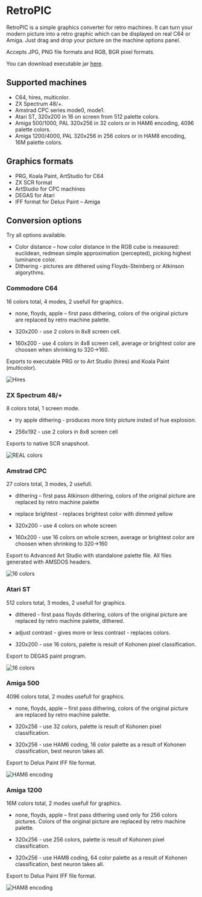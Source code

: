# RetroPIC

RetroPIC is a simple graphics converter for retro machines. It can turn your modern picture into a retro graphic which can be displayed on real C64 or Amiga. Just drag and drop your picture on the machine options panel.

Accepts JPG, PNG file formats and RGB, BGR pixel formats.

You can download executable jar [here](retropic.jar).

## Supported machines

* C64, hires, multicolor.
* ZX Spectrum 48/+.
* Amstrad CPC series mode0, mode1.
* Atari ST, 320x200 in 16 on screen from 512 palette colors.
* Amiga 500/1000, PAL 320x256 in 32 colors or in HAM6 encoding, 4096 palette colors.
* Amiga 1200/4000, PAL 320x256 in 256 colors or in HAM8 encoding, 16M palette colors.

## Graphics formats

* PRG, Koala Paint, ArtStudio for C64
* ZX SCR format
* ArtStudio for CPC machines
* DEGAS for Atari
* IFF format for Delux Paint – Amiga

## Conversion options

Try all options available.

* Color distance – how color distance in the RGB cube is measured: euclidean, redmean simple approximation (percepted), picking highest luminance color.
* Dithering - pictures are dithered using Floyds-Steinberg or Atkinson algorythms.

### Commodore C64

16 colors total, 4 modes, 2 usefull for graphics.

* none, floyds, apple – first pass dithering, colors of the original picture are replaced by retro machine palette.

* 320x200 - use 2 colors in 8x8 screen cell.
* 160x200 - use 4 colors in 4x8 screen cell, average or brightest color are choosen when shrinking to 320->160.

Exports to executable PRG or to Art Studio (hires) and Koala Paint (multicolor).

![Hires](venusC64.png)

### ZX Spectrum 48/+

8 colors total, 1 screen mode.

* try apple dithering - produces more tinty picture insted of hue explosion.

* 256x192 - use 2 colors in 8x8 screen cell

Exports to native SCR snapshoot.

![REAL colors](venusZX.png)

### Amstrad CPC

27 colors total, 3 modes, 2 usefull.

* dithering – first pass Atkinson dithering, colors of the original picture are replaced by retro machine palette
* replace brightest - replaces brightest color with dimmed yellow

* 320x200 - use 4 colors on whole screen
* 160x200 - use 16 colors on whole screen, average or brightest color are choosen when shrinking to 320->160

Export to Advanced Art Studio with standalone palette file. All files generated with AMSDOS headers.

![16 colors](venusCPC.png)

### Atari ST

512 colors total, 3 modes, 2 usefull for graphics.

* dithered - first pass floyds dithering, colors of the original picture are replaced by retro machine palette, dithered.
* adjust contrast - gives more or less contrast - replaces colors.

* 320x200 - use 16 colors, palette is result of Kohonen pixel classification.

Export to DEGAS paint program.

![16 colors](venusST.png)

### Amiga 500

4096 colors total, 2 modes usefull for graphics.

* none, floyds, apple – first pass dithering, colors of the original picture are replaced by retro machine palette.

* 320x256 - use 32 colors, palette is result of Kohonen pixel classification.
* 320x256 - use HAM6 coding, 16 color palette as a result of Kohonen classification, best neuron takes all.

Export to Delux Paint IFF file format.

![HAM6 encoding](venusAMIGA.png)

### Amiga 1200

16M colors total, 2 modes usefull for graphics.

* none, floyds, apple – first pass dithering used only for 256 colors pictures. Colors of the original picture are replaced by retro machine palette.

* 320x256 - use 256 colors, palette is result of Kohonen pixel classification.
* 320x256 - use HAM8 coding, 64 color palette as a result of Kohonen classification, best neuron takes all.

Export to Delux Paint IFF file format.

![HAM8 encoding](venusAMIGA1200.png)
